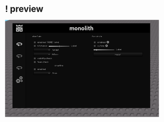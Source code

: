 # ! preview
![a](https://raw.githubusercontent.com/bigdanix/elegant-ui-libs/refs/heads/main/!%20images/monolith.png)
